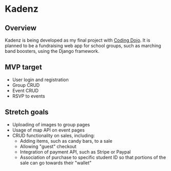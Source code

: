 # Kadenz

## Overview

Kadenz is being developed as my final project with [Coding Dojo](https://www.codingdojo.com/). It is planned to be a fundraising web app for school groups, such as marching band boosters, using the Django framework.

## MVP target

- User login and registration
- Group CRUD
- Event CRUD
- RSVP to events

## Stretch goals

- Uploading of images to group pages
- Usage of map API on event pages
- CRUD functionality on sales, including:
  - Adding items, such as candy bars, to a sale
  - Allowing "guest" checkout
  - Integration of payment API, such as Stripe or Paypal
  - Association of purchase to specific student ID so that portions of the sale can go towards their "wallet"
